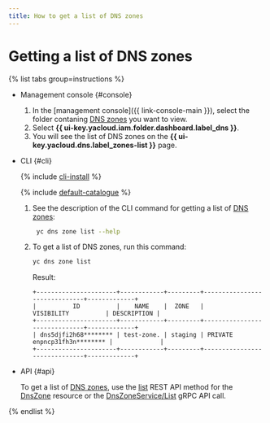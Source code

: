```yaml
---
title: How to get a list of DNS zones
---
```


# Getting a list of DNS zones

{% list tabs group=instructions %}

- Management console {#console}

  1. In the [management console]({{ link-console-main }}), select the folder contaning [DNS zones](../concepts/dns-zone.md) you want to view.
  1. Select **{{ ui-key.yacloud.iam.folder.dashboard.label_dns }}**.
  1. You will see the list of DNS zones on the **{{ ui-key.yacloud.dns.label_zones-list }}** page.

- CLI {#cli}

  {% include [cli-install](../../_includes/cli-install.md) %}

  {% include [default-catalogue](../../_includes/default-catalogue.md) %}

  1. See the description of the CLI command for getting a list of [DNS zones](../concepts/dns-zone.md):

     ```bash
      yc dns zone list --help
      ```

  1. To get a list of DNS zones, run this command:

      ```bash
      yc dns zone list
      ```

      Result:

      ```text
      +----------------------+------------+---------+------------------------------+-------------+
      |          ID          |    NAME    |  ZONE   |          VISIBILITY          | DESCRIPTION |
      +----------------------+------------+---------+------------------------------+-------------+
      | dns5djfi2h68******** | test-zone. | staging | PRIVATE enpncp31fh3n******** |             |
      +----------------------+------------+---------+------------------------------+-------------+
      ```

- API {#api}

  To get a list of [DNS zones](../concepts/dns-zone.md), use the [list](../api-ref/DnsZone/list.md) REST API method for the [DnsZone](../api-ref/DnsZone/index.md) resource or the [DnsZoneService/List](../api-ref/grpc/DnsZone/list.md) gRPC API call.

{% endlist %}